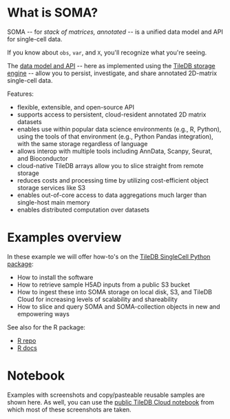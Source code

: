 # What is SOMA?

SOMA -- for _stack of matrices, annotated_ -- is a unified data model and API for single-cell data.

If you know about `obs`, `var`, and `X`, you'll recognize what you're seeing.

The [data model and API](https://github.com/single-cell-data) -- here as implemented using the [TileDB storage engine](https://tiledb.com) -- allow you to persist, investigate, and share annotated 2D-matrix single-cell data.

Features:

* flexible, extensible, and open-source API
* supports access to persistent, cloud-resident annotated 2D matrix datasets
* enables use within popular data science environments (e.g., R, Python), using the tools of that environment (e.g., Python Pandas integration), with the same storage regardless of language
* allows interop with multiple tools including AnnData, Scanpy, Seurat, and Bioconductor
* cloud-native TileDB arrays allow you to slice straight from remote storage
* reduces costs and processing time by utilizing cost-efficient object storage services like S3
* enables out-of-core access to data aggregations much larger than single-host main memory
* enables distributed computation over datasets

# Examples overview

In these example we will offer how-to's on the [TileDB SingleCell Python package](https://github.com/single-cell-data/TileDB-SingleCell/tree/main/apis/python):

* How to install the software
* How to retrieve sample H5AD inputs from a public S3 bucket
* How to ingest these into SOMA storage on local disk, S3, and TileDB Cloud for increasing levels of scalability and shareability
* How to slice and query SOMA and SOMA-collection objects in new and empowering ways

See also for the R package:

* [R repo](https://github.com/TileDB-Inc/tiledbsc)
* [R docs](https://tiledb-inc.github.io/tiledbsc)

# Notebook

Examples with screenshots and copy/pasteable reusable samples are shown here. As well, you can use
the [public TileDB Cloud notebook](https://cloud.tiledb.com/notebooks/details/johnkerl-tiledb/33c4fe81-d15f-43cd-a588-5c277cf70cb6/preview) from which most of these screenshots are taken.
